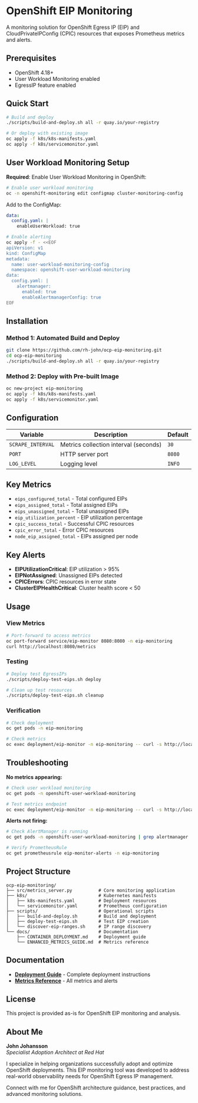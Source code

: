 # OpenShift EIP Monitoring

A monitoring solution for OpenShift Egress IP (EIP) and CloudPrivateIPConfig (CPIC) resources that exposes Prometheus metrics and alerts.

## Prerequisites

- OpenShift 4.18+
- User Workload Monitoring enabled
- EgressIP feature enabled

## Quick Start

```bash
# Build and deploy
./scripts/build-and-deploy.sh all -r quay.io/your-registry

# Or deploy with existing image
oc apply -f k8s/k8s-manifests.yaml
oc apply -f k8s/servicemonitor.yaml
```

## User Workload Monitoring Setup

**Required**: Enable User Workload Monitoring in OpenShift:

```bash
# Enable user workload monitoring
oc -n openshift-monitoring edit configmap cluster-monitoring-config
```

Add to the ConfigMap:
```yaml
data:
  config.yaml: |
    enableUserWorkload: true
```

```bash
# Enable alerting
oc apply -f - <<EOF
apiVersion: v1
kind: ConfigMap
metadata:
  name: user-workload-monitoring-config
  namespace: openshift-user-workload-monitoring
data:
  config.yaml: |
    alertmanager:
      enabled: true
      enableAlertmanagerConfig: true
EOF
```

## Installation

### Method 1: Automated Build and Deploy
```bash
git clone https://github.com/rh-john/ocp-eip-monitoring.git
cd ocp-eip-monitoring
./scripts/build-and-deploy.sh all -r quay.io/your-registry
```

### Method 2: Deploy with Pre-built Image
```bash
oc new-project eip-monitoring
oc apply -f k8s/k8s-manifests.yaml
oc apply -f k8s/servicemonitor.yaml
```

## Configuration

| Variable | Description | Default |
|----------|-------------|---------|
| `SCRAPE_INTERVAL` | Metrics collection interval (seconds) | `30` |
| `PORT` | HTTP server port | `8080` |
| `LOG_LEVEL` | Logging level | `INFO` |

## Key Metrics

- `eips_configured_total` - Total configured EIPs
- `eips_assigned_total` - Total assigned EIPs  
- `eips_unassigned_total` - Total unassigned EIPs
- `eip_utilization_percent` - EIP utilization percentage
- `cpic_success_total` - Successful CPIC resources
- `cpic_error_total` - Error CPIC resources
- `node_eip_assigned_total` - EIPs assigned per node

## Key Alerts

- **EIPUtilizationCritical**: EIP utilization > 95%
- **EIPNotAssigned**: Unassigned EIPs detected
- **CPICErrors**: CPIC resources in error state
- **ClusterEIPHealthCritical**: Cluster health score < 50

## Usage

### View Metrics
```bash
# Port-forward to access metrics
oc port-forward service/eip-monitor 8080:8080 -n eip-monitoring
curl http://localhost:8080/metrics
```

### Testing
```bash
# Deploy test EgressIPs
./scripts/deploy-test-eips.sh deploy

# Clean up test resources  
./scripts/deploy-test-eips.sh cleanup
```

### Verification
```bash
# Check deployment
oc get pods -n eip-monitoring

# Check metrics
oc exec deployment/eip-monitor -n eip-monitoring -- curl -s http://localhost:8080/metrics | head -10
```

## Troubleshooting

**No metrics appearing:**
```bash
# Check user workload monitoring
oc get pods -n openshift-user-workload-monitoring

# Test metrics endpoint
oc exec deployment/eip-monitor -n eip-monitoring -- curl -s http://localhost:8080/metrics
```

**Alerts not firing:**
```bash
# Check AlertManager is running
oc get pods -n openshift-user-workload-monitoring | grep alertmanager

# Verify PrometheusRule
oc get prometheusrule eip-monitor-alerts -n eip-monitoring
```

## Project Structure

```
ocp-eip-monitoring/
├── src/metrics_server.py          # Core monitoring application
├── k8s/                           # Kubernetes manifests
│   ├── k8s-manifests.yaml         # Deployment resources
│   └── servicemonitor.yaml        # Prometheus configuration
├── scripts/                       # Operational scripts
│   ├── build-and-deploy.sh        # Build and deployment
│   ├── deploy-test-eips.sh        # Test EIP creation
│   └── discover-eip-ranges.sh     # IP range discovery
└── docs/                          # Documentation
    ├── CONTAINER_DEPLOYMENT.md    # Deployment guide
    └── ENHANCED_METRICS_GUIDE.md  # Metrics reference
```

## Documentation

- **[Deployment Guide](docs/CONTAINER_DEPLOYMENT.md)** - Complete deployment instructions
- **[Metrics Reference](docs/ENHANCED_METRICS_GUIDE.md)** - All metrics and alerts

## License

This project is provided as-is for OpenShift EIP monitoring and analysis.

## About Me

**John Johansson**  
*Specialist Adoption Architect at Red Hat*

I specialize in helping organizations successfully adopt and optimize OpenShift deployments. This EIP monitoring tool was developed to address real-world observability needs for OpenShift Egress IP management.

Connect with me for OpenShift architecture guidance, best practices, and advanced monitoring solutions.